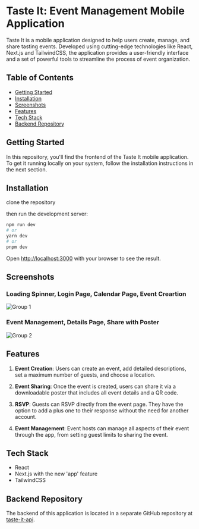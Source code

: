 # Taste It: Event Management Mobile Application 

Taste It is a mobile application designed to help users create, manage, and share tasting events. Developed using cutting-edge technologies like React, Next.js and TailwindCSS, the application provides a user-friendly interface and a set of powerful tools to streamline the process of event organization.

## Table of Contents
- [Getting Started](#getting-started)
- [Installation](#installation)
- [Screenshots](#screenshots)
- [Features](#features)
- [Tech Stack](#tech-stack)
- [Backend Repository](#backend-repository)

## Getting Started

In this repository, you'll find the frontend of the Taste It mobile application. To get it running locally on your system, follow the installation instructions in the next section.

## Installation

clone the repository

then run the development server:

```bash
npm run dev
# or
yarn dev
# or
pnpm dev
```

Open [http://localhost:3000](http://localhost:3000) with your browser to see the result.

## Screenshots

### Loading Spinner, Login Page, Calendar Page, Event Creartion
![Group 1](https://github.com/michaelito80us/taste-it/assets/67226592/1c06d7c9-d596-494f-9e07-2f4705e3d423)

### Event Management, Details Page, Share with Poster
![Group 2](https://github.com/michaelito80us/taste-it/assets/67226592/852b0ba3-ca0b-424a-b43d-f0c5a292a436)


## Features

1. **Event Creation**: Users can create an event, add detailed descriptions, set a maximum number of guests, and choose a location.

2. **Event Sharing**: Once the event is created, users can share it via a downloadable poster that includes all event details and a QR code.

3. **RSVP**: Guests can RSVP directly from the event page. They have the option to add a plus one to their response without the need for another account.

4. **Event Management**: Event hosts can manage all aspects of their event through the app, from setting guest limits to sharing the event.

## Tech Stack
- React
- Next.js with the new 'app' feature
- TailwindCSS

## Backend Repository

The backend of this application is located in a separate GitHub repository at [taste-it-api](https://github.com/michaelito80us/taste-it-api).
